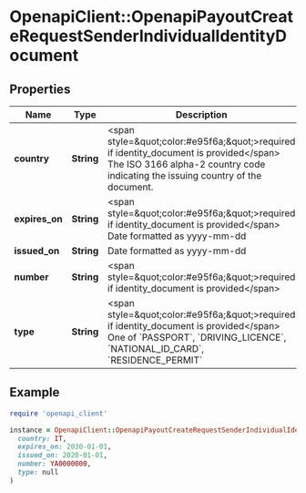 # OpenapiClient::OpenapiPayoutCreateRequestSenderIndividualIdentityDocument

## Properties

| Name | Type | Description | Notes |
| ---- | ---- | ----------- | ----- |
| **country** | **String** | &lt;span style&#x3D;\&quot;color:#e95f6a;\&quot;&gt;required if identity_document is provided&lt;/span&gt;  The ISO 3166 alpha-2 country code indicating the issuing country of the document. | [optional] |
| **expires_on** | **String** | &lt;span style&#x3D;\&quot;color:#e95f6a;\&quot;&gt;required if identity_document is provided&lt;/span&gt;  Date formatted as yyyy-mm-dd | [optional] |
| **issued_on** | **String** | Date formatted as yyyy-mm-dd | [optional] |
| **number** | **String** | &lt;span style&#x3D;\&quot;color:#e95f6a;\&quot;&gt;required if identity_document is provided&lt;/span&gt; | [optional] |
| **type** | **String** | &lt;span style&#x3D;\&quot;color:#e95f6a;\&quot;&gt;required if identity_document is provided&lt;/span&gt;  One of &#x60;PASSPORT&#x60;, &#x60;DRIVING_LICENCE&#x60;, &#x60;NATIONAL_ID_CARD&#x60;, &#x60;RESIDENCE_PERMIT&#x60; | [optional] |

## Example

```ruby
require 'openapi_client'

instance = OpenapiClient::OpenapiPayoutCreateRequestSenderIndividualIdentityDocument.new(
  country: IT,
  expires_on: 2030-01-01,
  issued_on: 2020-01-01,
  number: YA0000000,
  type: null
)
```

